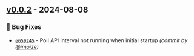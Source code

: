 
## [v0.0.2] - 2024-08-08
### :bug: Bug Fixes
- [`e659245`](https://github.com/imoize/plasma-dockio/commit/e6592451cbfc4819722c548b96e31c12f22a73e1) - Poll API interval not running when initial startup *(commit by [@imoize](https://github.com/imoize))*

[v0.0.2]: https://github.com/imoize/plasma-dockio/compare/v0.0.1...v0.0.2
